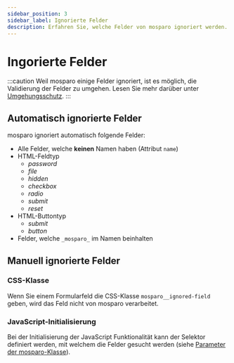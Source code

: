 ```yaml
---
sidebar_position: 3
sidebar_label: Ignorierte Felder
description: Erfahren Sie, welche Felder von mosparo ignoriert werden.
---
```


# Ingorierte Felder

:::caution
Weil mosparo einige Felder ignoriert, ist es möglich, die Validierung der Felder zu umgehen. Lesen Sie mehr darüber unter [Umgehungsschutz](bypass_protection).
:::

## Automatisch ignorierte Felder

mosparo ignoriert automatisch folgende Felder:

- Alle Felder, welche **keinen** Namen haben (Attribut `name`)
- HTML-Feldtyp
  - _password_
  - _file_
  - _hidden_
  - _checkbox_
  - _radio_
  - _submit_
  - _reset_
- HTML-Buttontyp
  - _submit_ 
  - _button_
- Felder, welche `_mosparo_` im Namen beinhalten


## Manuell ignorierte Felder

### CSS-Klasse

Wenn Sie einem Formularfeld die CSS-Klasse `mosparo__ignored-field` geben, wird das Feld nicht von mosparo verarbeitet.

### JavaScript-Initialisierung

Bei der Initialisierung der JavaScript Funktionalität kann der Selektor definiert werden, mit welchem die Felder gesucht werden (siehe [Parameter der mosparo-Klasse](custom#parameter-der-mosparo-klasse)).